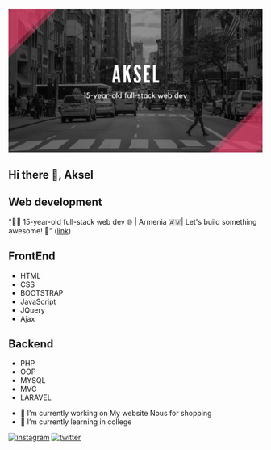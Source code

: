 ![Web development](https://github.com/Aksel588/Aksel588/blob/main/Untitled%20design.png)
 
## Hi there 👋, Aksel
## Web development
"👨‍💻 15-year-old full-stack web dev 🌐 | Armenia 🇦🇲| Let's build something awesome! 🚀"
([link](http://youtube.com))
  ## FrontEnd
  * HTML
  * CSS
  * BOOTSTRAP
  * JavaScript
  * JQuery
  * Ajax
 ## Backend
 * PHP
 * OOP
 * MYSQL
 * MVC
 * LARAVEL


- 🔭 I’m currently working on My website Nous for shopping 
- 🌱 I’m currently learning in  college 


[<img src='https://cdn.jsdelivr.net/npm/simple-icons@3.0.1/icons/instagram.svg' alt='instagram' height='40'>](https://www.instagram.com/https://www.instagram.com/boys.who.code//)  [<img src='https://cdn.jsdelivr.net/npm/simple-icons@3.0.1/icons/twitter.svg' alt='twitter' height='40'>](https://twitter.com/https://twitter.com/AkselDeveloper)  

